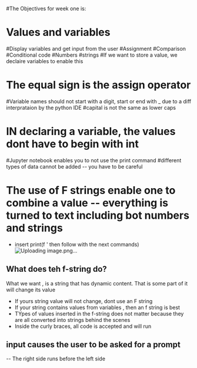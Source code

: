 #The Objectives for week one is: 
# Values and variables
#Display variables and get input from the user
#Assignment 
#Comparison 
#Conditional code
#Numbers
#strings
#If we want to store a value, we declaire variables to enable this 
# The equal sign is the assign operator 
#Variable names should not start with a digit, start or end with _ due to a diff interprataion by the python IDE
#capital is not the same as lower caps
# IN declaring a variable, the values dont have to begin with int 
#Jupyter notebook enables you to not use the print command 
#different types of data cannot be added -- you have to be careful 
# The use of F strings enable one to combine a value -- everything is turned to text including bot numbers and strings
- insert print(f ' then follow with the next commands)
  ![Uploading image.png…]()
## What does teh f-string do?
What we want , is a string that has dynamic content. That is some part of it will change its value 
- If yours string value will not change, dont use an F string
- If your string contains values from variables , then an f string is best
- TYpes of values inserted in the f-string does not matter because they are all converted into strings behind the scenes
- Inside the curly braces, all code is accepted and will run
## input causes the user to be asked for a prompt 
-- The right side runs before the left side

